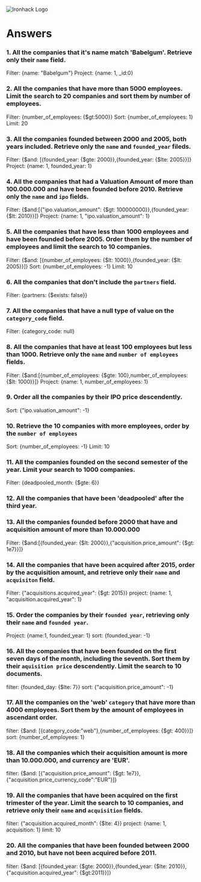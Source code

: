 ![Ironhack Logo](https://i.imgur.com/1QgrNNw.png)

# Answers

### 1. All the companies that it's name match 'Babelgum'. Retrieve only their `name` field.

Filter: {name: "Babelgum"}
Project: {name: 1, \_id:0}

<!-- Your Code Goes Here -->

### 2. All the companies that have more than 5000 employees. Limit the search to 20 companies and sort them by **number of employees**.

Filter: {number_of_employees: {\$gt:5000}}
Sort: {number_of_employees: 1}
Limit: 20

<!-- Your Code Goes Here -->

### 3. All the companies founded between 2000 and 2005, both years included. Retrieve only the `name` and `founded_year` fileds.

Filter: {$and: [{founded_year: {$gte: 2000}},{founded_year: {\$lte: 2005}}]}
Project: {name: 1, founded_year: 1}

<!-- Your Code Goes Here -->

### 4. All the companies that had a Valuation Amount of more than 100.000.000 and have been founded before 2010. Retrieve only the `name` and `ipo` fields.

Filter: {$and:[{"ipo.valuation_amount": {$gt: 100000000}},{founded_year: {\$lt: 2010}}]}
Project: {name: 1, "ipo.valuation_amount": 1}

<!-- Your Code Goes Here -->

### 5. All the companies that have less than 1000 employees and have been founded before 2005. Order them by the number of employees and limit the search to 10 companies.

Filter: {$and: [{number_of_employees: {$lt: 1000}},{founded_year: {\$lt: 2005}}]}
Sort: {number_of_employees: -1}
Limit: 10

<!-- Your Code Goes Here -->

### 6. All the companies that don't include the `partners` field.

Filter: {partners: {\$exists: false}}

<!-- Your Code Goes Here -->

### 7. All the companies that have a null type of value on the `category_code` field.

Filter: {category_code: null}

<!-- Your Code Goes Here -->

### 8. All the companies that have at least 100 employees but less than 1000. Retrieve only the `name` and `number of employees` fields.

Filter: {$and:[{number_of_employees: {$gte: 100},number_of_employees: {\$lt: 1000}}]}
Project: {name: 1, number_of_employees: 1}

<!-- Your Code Goes Here -->

### 9. Order all the companies by their IPO price descendently.

Sort: {"ipo.valuation_amount": -1}

<!-- Your Code Goes Here -->

### 10. Retrieve the 10 companies with more employees, order by the `number of employees`

Sort: {number_of_employees: -1}
Limit: 10

<!-- Your Code Goes Here -->

### 11. All the companies founded on the second semester of the year. Limit your search to 1000 companies.

Filter: {deadpooled_month: {\$gte: 6}}

<!-- Your Code Goes Here -->

### 12. All the companies that have been 'deadpooled' after the third year.

<!-- Your Code Goes Here -->

### 13. All the companies founded before 2000 that have and acquisition amount of more than 10.000.000

Filter: {$and:[{founded_year: {$lt: 2000}},{"acquisition.price_amount": {\$gt: 1e7}}]}

<!-- Your Code Goes Here -->

### 14. All the companies that have been acquired after 2015, order by the acquisition amount, and retrieve only their `name` and `acquisiton` field.

Filter: {"acquisitions.acquired_year": {\$gt: 2015}}
project: {name: 1, "acquisition.acquired_year": 1}

<!-- Your Code Goes Here -->

### 15. Order the companies by their `founded year`, retrieving only their `name` and `founded year`.

Project: {name:1, founded_year: 1}
sort: {founded_year: -1}

<!-- Your Code Goes Here -->

### 16. All the companies that have been founded on the first seven days of the month, including the seventh. Sort them by their `aquisition price` descendently. Limit the search to 10 documents.

filter: {founded_day: {\$lte: 7}}
sort: {"acquisition.price_amount": -1}

<!-- Your Code Goes Here -->

### 17. All the companies on the 'web' `category` that have more than 4000 employees. Sort them by the amount of employees in ascendant order.

filter: {$and: [{category_code:"web"},{number_of_employees: {$gt: 400}}]}
sort: {number_of_employees: 1}

<!-- Your Code Goes Here -->

### 18. All the companies which their acquisition amount is more than 10.000.000, and currency are 'EUR'.

filter: {$and: [{"acquisition.price_amount": {$gt: 1e7}},{"acquisition.price_currency_code":"EUR"}]}

<!-- Your Code Goes Here -->

### 19. All the companies that have been acquired on the first trimester of the year. Limit the search to 10 companies, and retrieve only their `name` and `acquisition` fields.

filter: {"acquisition.acquired_month": {\$lte: 4}}
project: {name: 1, acquisition: 1}
limit: 10

<!-- Your Code Goes Here -->

### 20. All the companies that have been founded between 2000 and 2010, but have not been acquired before 2011.

filter: {$and: [{founded_year: {$gte: 2000}},{founded_year: {$lte: 2010}}, {"acquisition.acquired_year": {$gt:2011}}]}

<!-- Your Code Goes Here -->
